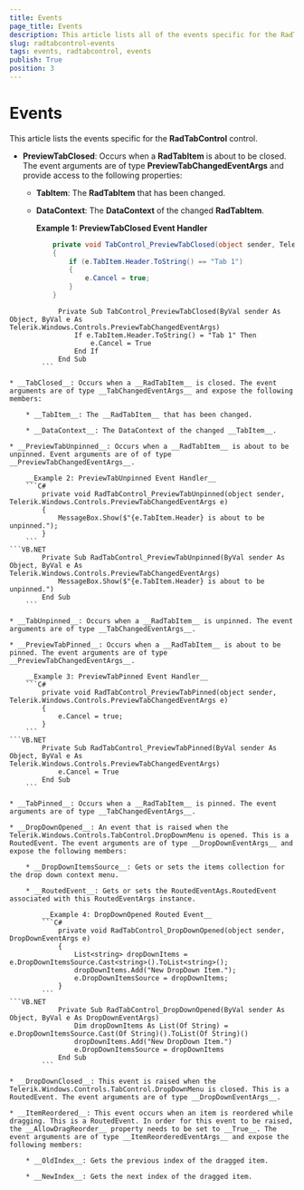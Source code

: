 ```yaml
---
title: Events
page_title: Events
description: This article lists all of the events specific for the RadTabControl control.
slug: radtabcontrol-events
tags: events, radtabcontrol, events
publish: True
position: 3
---
```


# Events

This article lists the events specific for the __RadTabControl__ control.

* __PreviewTabClosed__: Occurs when a __RadTabItem__ is about to be closed. The event arguments are of type __PreviewTabChangedEventArgs__ and provide access to the following properties:

	* __TabItem__: The __RadTabItem__ that has been changed.
	
	* __DataContext__: The __DataContext__ of the changed __RadTabItem__.
	
		__Example 1: PreviewTabClosed Event Handler__
		```C#
			private void TabControl_PreviewTabClosed(object sender, Telerik.Windows.Controls.PreviewTabChangedEventArgs e)
			{
				if (e.TabItem.Header.ToString() == "Tab 1")
				{
					e.Cancel = true;
				}
			}
		```
```VB.NET
			Private Sub TabControl_PreviewTabClosed(ByVal sender As Object, ByVal e As Telerik.Windows.Controls.PreviewTabChangedEventArgs)
				If e.TabItem.Header.ToString() = "Tab 1" Then
					e.Cancel = True
				End If
			End Sub
		```
	
* __TabClosed__: Occurs when a __RadTabItem__ is closed. The event arguments are of type __TabChangedEventArgs__ and expose the following members:

	* __TabItem__: The __RadTabItem__ that has been changed.
	
	* __DataContext__: The DataContext of the changed __TabItem__.
	
* __PreviewTabUnpinned__: Occurs when a __RadTabItem__ is about to be unpinned. Event arguments are of of type __PreviewTabChangedEventArgs__.

	__Example 2: PreviewTabUnpinned Event Handler__	
	```C#
		private void RadTabControl_PreviewTabUnpinned(object sender, Telerik.Windows.Controls.PreviewTabChangedEventArgs e)
		{
			MessageBox.Show($"{e.TabItem.Header} is about to be unpinned.");
		}
	```
```VB.NET
		Private Sub RadTabControl_PreviewTabUnpinned(ByVal sender As Object, ByVal e As Telerik.Windows.Controls.PreviewTabChangedEventArgs)
			MessageBox.Show($"{e.TabItem.Header} is about to be unpinned.")
		End Sub
	```

* __TabUnpinned__: Occurs when a __RadTabItem__ is unpinned. The event arguments are of type __TabChangedEventArgs__.

* __PreviewTabPinned__: Occurs when a __RadTabItem__ is about to be pinned. The event arguments are of type __PreviewTabChangedEventArgs__.

	__Example 3: PreviewTabPinned Event Handler__	
	```C#
		private void RadTabControl_PreviewTabPinned(object sender, Telerik.Windows.Controls.PreviewTabChangedEventArgs e)
		{
			e.Cancel = true;
		}
	```
```VB.NET
		Private Sub RadTabControl_PreviewTabPinned(ByVal sender As Object, ByVal e As Telerik.Windows.Controls.PreviewTabChangedEventArgs)
			e.Cancel = True
		End Sub
	```
	
* __TabPinned__: Occurs when a __RadTabItem__ is pinned. The event arguments are of type __TabChangedEventArgs__.

* __DropDownOpened__: An event that is raised when the Telerik.Windows.Controls.TabControl.DropDownMenu is opened. This is a RoutedEvent. The event arguments are of type __DropDownEventArgs__ and expose the following members:

	* __DropDownItemsSource__: Gets or sets the items collection for the drop down context menu.
	
	* __RoutedEvent__: Gets or sets the RoutedEventAgs.RoutedEvent associated with this RoutedEventArgs instance.
	
		__Example 4: DropDownOpened Routed Event__	
		```C#
			private void RadTabControl_DropDownOpened(object sender, DropDownEventArgs e)
			{
				List<string> dropDownItems = e.DropDownItemsSource.Cast<string>().ToList<string>();
				dropDownItems.Add("New DropDown Item.");
				e.DropDownItemsSource = dropDownItems;
			}
		```
```VB.NET
			Private Sub RadTabControl_DropDownOpened(ByVal sender As Object, ByVal e As DropDownEventArgs)
				Dim dropDownItems As List(Of String) = e.DropDownItemsSource.Cast(Of String)().ToList(Of String)()
				dropDownItems.Add("New DropDown Item.")
				e.DropDownItemsSource = dropDownItems
			End Sub
		```

* __DropDownClosed__: This event is raised when the Telerik.Windows.Controls.TabControl.DropDownMenu is closed.	This is a RoutedEvent. The event arguments are of type __DropDownEventArgs__.

* __ItemReordered__: This event occurs when an item is reordered while dragging. This is a RoutedEvent. In order for this event to be raised, the __AllowDragReorder__ property needs to be set to __True__. The event arguments are of type __ItemReorderedEventArgs__ and expose the following members:

	* __OldIndex__: Gets the previous index of the dragged item.
	
	* __NewIndex__: Gets the next index of the dragged item.
